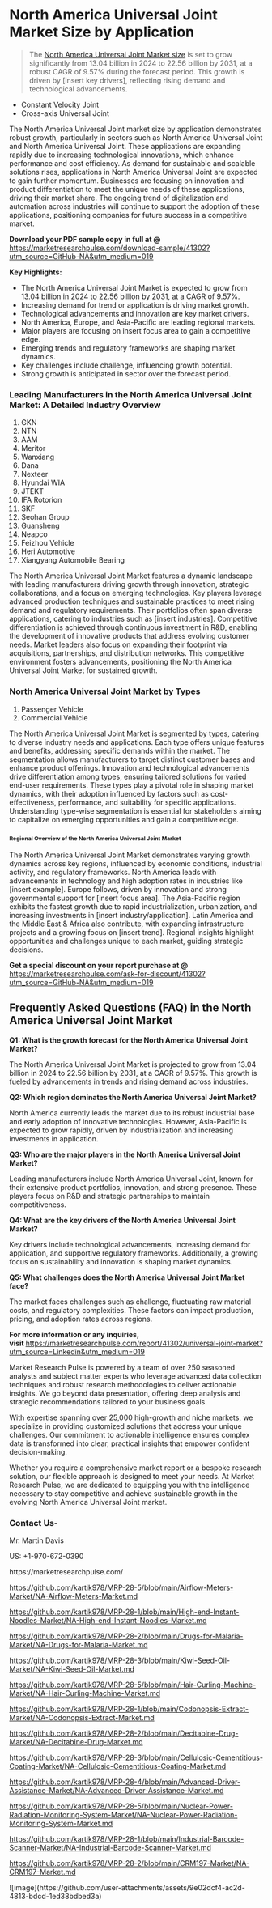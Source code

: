 <h1>North America Universal Joint Market&nbsp;Size by Application</h1><blockquote><p>The <a href="https://marketresearchpulse.com/download-sample/41302?utm_source=GitHub-NA&amp;utm_medium=019">North America Universal Joint Market size</a> is set to grow significantly from 13.04 billion in 2024 to 22.56 billion by 2031, at a robust CAGR of 9.57% during the forecast period. This growth is driven by [insert key drivers], reflecting rising demand and technological advancements.</p></blockquote><ul><li>Constant Velocity Joint<li> Cross-axis Universal Joint</li></ul><p>The North America Universal Joint market size by application demonstrates robust growth, particularly in sectors such as North America Universal Joint and North America Universal Joint. These applications are expanding rapidly due to increasing technological innovations, which enhance performance and cost efficiency. As demand for sustainable and scalable solutions rises, applications in North America Universal Joint are expected to gain further momentum. Businesses are focusing on innovation and product differentiation to meet the unique needs of these applications, driving their market share. The ongoing trend of digitalization and automation across industries will continue to support the adoption of these applications, positioning companies for future success in a competitive market.</p><p><strong>Download your PDF sample copy in full at @ </strong><a href="https://marketresearchpulse.com/download-sample/41302?utm_source=GitHub-NA&amp;utm_medium=019">https://marketresearchpulse.com/download-sample/41302?utm_source=GitHub-NA&amp;utm_medium=019</a></p><p><strong>Key Highlights: </strong></p><ul><li>The North America Universal Joint Market is expected to grow from 13.04 billion in 2024 to 22.56 billion by 2031, at a CAGR of 9.57%.</li><li>Increasing demand for trend or application is driving market growth.</li><li>Technological advancements and innovation are key market drivers.</li><li>North America, Europe, and Asia-Pacific are leading regional markets.</li><li>Major players are focusing on insert focus area to gain a competitive edge.</li><li>Emerging trends and regulatory frameworks are shaping market dynamics.</li><li>Key challenges include challenge, influencing growth potential.</li><li>Strong growth is anticipated in sector over the forecast period.</li></ul><h3>Leading Manufacturers in the North America Universal Joint Market: A Detailed Industry Overview</h3><ol><li>GKN</li><li>NTN</li><li>AAM</li><li>Meritor</li><li>Wanxiang</li><li>Dana</li><li>Nexteer</li><li>Hyundai WIA</li><li>JTEKT</li><li>IFA Rotorion</li><li>SKF</li><li>Seohan Group</li><li>Guansheng</li><li>Neapco</li><li>Feizhou Vehicle</li><li>Heri Automotive</li><li>Xiangyang Automobile Bearing</li></ol><div class="flex max-w-full flex-col flex-grow"><div class="min-h-8 text-message flex w-full flex-col items-end gap-2 whitespace-normal break-words [.text-message+&amp;]:mt-5" dir="auto" data-message-author-role="assistant" data-message-id="fd8432e4-4910-450d-b182-61b7bfb0a01f" data-message-model-slug="gpt-4o"><div class="flex w-full flex-col gap-1 empty:hidden first:pt-[3px]"><div class="markdown prose w-full break-words dark:prose-invert light"><p>The North America Universal Joint Market features a dynamic landscape with leading manufacturers driving growth through innovation, strategic collaborations, and a focus on emerging technologies. Key players leverage advanced production techniques and sustainable practices to meet rising demand and regulatory requirements. Their portfolios often span diverse applications, catering to industries such as [insert industries]. Competitive differentiation is achieved through continuous investment in R&amp;D, enabling the development of innovative products that address evolving customer needs. Market leaders also focus on expanding their footprint via acquisitions, partnerships, and distribution networks. This competitive environment fosters advancements, positioning the North America Universal Joint Market for sustained growth.</p></div></div></div></div><h3>North America Universal Joint Market by Types</h3><ol><li>Passenger Vehicle<li> Commercial Vehicle</li></ol><div class="flex max-w-full flex-col flex-grow"><div class="min-h-8 text-message flex w-full flex-col items-end gap-2 whitespace-normal break-words [.text-message+&amp;]:mt-5" dir="auto" data-message-author-role="assistant" data-message-id="084470be-0bb7-4664-bddf-5156b4f41249" data-message-model-slug="gpt-4o-mini"><div class="flex w-full flex-col gap-1 empty:hidden first:pt-[3px]"><div class="markdown prose w-full break-words dark:prose-invert light"><p>The North America Universal Joint Market is segmented by types, catering to diverse industry needs and applications. Each type offers unique features and benefits, addressing specific demands within the market. The segmentation allows manufacturers to target distinct customer bases and enhance product offerings. Innovation and technological advancements drive differentiation among types, ensuring tailored solutions for varied end-user requirements. These types play a pivotal role in shaping market dynamics, with their adoption influenced by factors such as cost-effectiveness, performance, and suitability for specific applications. Understanding type-wise segmentation is essential for stakeholders aiming to capitalize on emerging opportunities and gain a competitive edge.</p></div></div></div></div><h3><span style="font-size: 11px;">Regional Overview of the North America Universal Joint Market</span></h3><div class="flex max-w-full flex-col flex-grow"><div class="min-h-8 text-message flex w-full flex-col items-end gap-2 whitespace-normal break-words [.text-message+&amp;]:mt-5" dir="auto" data-message-author-role="assistant" data-message-id="e9038762-ce64-4e30-91c9-9bd413514231" data-message-model-slug="gpt-4o-mini"><div class="flex w-full flex-col gap-1 empty:hidden first:pt-[3px]"><div class="markdown prose w-full break-words dark:prose-invert light"><p>The North America Universal Joint Market demonstrates varying growth dynamics across key regions, influenced by economic conditions, industrial activity, and regulatory frameworks. North America leads with advancements in technology and high adoption rates in industries like [insert example]. Europe follows, driven by innovation and strong governmental support for [insert focus area]. The Asia-Pacific region exhibits the fastest growth due to rapid industrialization, urbanization, and increasing investments in [insert industry/application]. Latin America and the Middle East &amp; Africa also contribute, with expanding infrastructure projects and a growing focus on [insert trend]. Regional insights highlight opportunities and challenges unique to each market, guiding strategic decisions.</p></div></div></div></div><p><strong>Get a special discount on your report purchase at @ </strong><a href="https://marketresearchpulse.com/ask-for-discount/41302?utm_source=GitHub-NA&amp;utm_medium=019">https://marketresearchpulse.com/ask-for-discount/41302?utm_source=GitHub-NA&amp;utm_medium=019</a></p><h2>Frequently Asked Questions (FAQ) in the North America Universal Joint Market</h2><p><strong>Q1: What is the growth forecast for the North America Universal Joint Market?</strong></p><p>The North America Universal Joint Market is projected to grow from 13.04 billion in 2024 to 22.56 billion by 2031, at a CAGR of 9.57%. This growth is fueled by advancements in trends and rising demand across industries.</p><p><strong>Q2: Which region dominates the North America Universal Joint Market?</strong></p><p>North America currently leads the market due to its robust industrial base and early adoption of innovative technologies. However, Asia-Pacific is expected to grow rapidly, driven by industrialization and increasing investments in application.</p><p><strong>Q3: Who are the major players in the North America Universal Joint Market?</strong></p><p>Leading manufacturers include North America Universal Joint, known for their extensive product portfolios, innovation, and strong presence. These players focus on R&amp;D and strategic partnerships to maintain competitiveness.</p><p><strong>Q4: What are the key drivers of the North America Universal Joint Market?</strong></p><p>Key drivers include technological advancements, increasing demand for application, and supportive regulatory frameworks. Additionally, a growing focus on sustainability and innovation is shaping market dynamics.</p><p><strong>Q5: What challenges does the North America Universal Joint Market face?</strong></p><p>The market faces challenges such as challenge, fluctuating raw material costs, and regulatory complexities. These factors can impact production, pricing, and adoption rates across regions.</p><p><strong>For more information or any inquiries, visit&nbsp;</strong><a href="https://marketresearchpulse.com/report/41302/universal-joint-market?utm_source=Linkedin&utm_medium=019">https://marketresearchpulse.com/report/41302/universal-joint-market?utm_source=Linkedin&utm_medium=019</a></p><p>Market Research Pulse is powered by a team of over 250 seasoned analysts and subject matter experts who leverage advanced data collection techniques and robust research methodologies to deliver actionable insights. We go beyond data presentation, offering deep analysis and strategic recommendations tailored to your business goals.</p><p>With expertise spanning over 25,000 high-growth and niche markets, we specialize in providing customized solutions that address your unique challenges. Our commitment to actionable intelligence ensures complex data is transformed into clear, practical insights that empower confident decision-making.</p><p>Whether you require a comprehensive market report or a bespoke research solution, our flexible approach is designed to meet your needs. At Market Research Pulse, we are dedicated to equipping you with the intelligence necessary to stay competitive and achieve sustainable growth in the evolving North America Universal Joint market.</p><h3><strong>Contact Us-</strong></h3><p>Mr. Martin Davis</p><p>US: +1-970-672-0390</p><p>https://marketresearchpulse.com/</p><p><a href="https://github.com/kartik978/MRP-28-5/blob/main/Airflow-Meters-Market/NA-Airflow-Meters-Market.md">https://github.com/kartik978/MRP-28-5/blob/main/Airflow-Meters-Market/NA-Airflow-Meters-Market.md</a></p><p><a href="https://github.com/kartik978/MRP-28-1/blob/main/High-end-Instant-Noodles-Market/NA-High-end-Instant-Noodles-Market.md">https://github.com/kartik978/MRP-28-1/blob/main/High-end-Instant-Noodles-Market/NA-High-end-Instant-Noodles-Market.md</a></p><p><a href="https://github.com/kartik978/MRP-28-2/blob/main/Drugs-for-Malaria-Market/NA-Drugs-for-Malaria-Market.md">https://github.com/kartik978/MRP-28-2/blob/main/Drugs-for-Malaria-Market/NA-Drugs-for-Malaria-Market.md</a></p><p><a href="https://github.com/kartik978/MRP-28-3/blob/main/Kiwi-Seed-Oil-Market/NA-Kiwi-Seed-Oil-Market.md">https://github.com/kartik978/MRP-28-3/blob/main/Kiwi-Seed-Oil-Market/NA-Kiwi-Seed-Oil-Market.md</a></p><p><a href="https://github.com/kartik978/MRP-28-5/blob/main/Hair-Curling-Machine-Market/NA-Hair-Curling-Machine-Market.md">https://github.com/kartik978/MRP-28-5/blob/main/Hair-Curling-Machine-Market/NA-Hair-Curling-Machine-Market.md</a></p><p><a href="https://github.com/kartik978/MRP-28-1/blob/main/Codonopsis-Extract-Market/NA-Codonopsis-Extract-Market.md">https://github.com/kartik978/MRP-28-1/blob/main/Codonopsis-Extract-Market/NA-Codonopsis-Extract-Market.md</a></p><p><a href="https://github.com/kartik978/MRP-28-2/blob/main/Decitabine-Drug-Market/NA-Decitabine-Drug-Market.md">https://github.com/kartik978/MRP-28-2/blob/main/Decitabine-Drug-Market/NA-Decitabine-Drug-Market.md</a></p><p><a href="https://github.com/kartik978/MRP-28-3/blob/main/Cellulosic-Cementitious-Coating-Market/NA-Cellulosic-Cementitious-Coating-Market.md">https://github.com/kartik978/MRP-28-3/blob/main/Cellulosic-Cementitious-Coating-Market/NA-Cellulosic-Cementitious-Coating-Market.md</a></p><p><a href="https://github.com/kartik978/MRP-28-4/blob/main/Advanced-Driver-Assistance-Market/NA-Advanced-Driver-Assistance-Market.md">https://github.com/kartik978/MRP-28-4/blob/main/Advanced-Driver-Assistance-Market/NA-Advanced-Driver-Assistance-Market.md</a></p><p><a href="https://github.com/kartik978/MRP-28-5/blob/main/Nuclear-Power-Radiation-Monitoring-System-Market/NA-Nuclear-Power-Radiation-Monitoring-System-Market.md">https://github.com/kartik978/MRP-28-5/blob/main/Nuclear-Power-Radiation-Monitoring-System-Market/NA-Nuclear-Power-Radiation-Monitoring-System-Market.md</a></p><p><a href="https://github.com/kartik978/MRP-28-1/blob/main/Industrial-Barcode-Scanner-Market/NA-Industrial-Barcode-Scanner-Market.md">https://github.com/kartik978/MRP-28-1/blob/main/Industrial-Barcode-Scanner-Market/NA-Industrial-Barcode-Scanner-Market.md</a></p><p><a href="https://github.com/kartik978/MRP-28-2/blob/main/CRM197-Market/NA-CRM197-Market.md">https://github.com/kartik978/MRP-28-2/blob/main/CRM197-Market/NA-CRM197-Market.md</a></p>
![image](https://github.com/user-attachments/assets/9e02dcf4-ac2d-4813-bdcd-1ed38bdbed3a)
